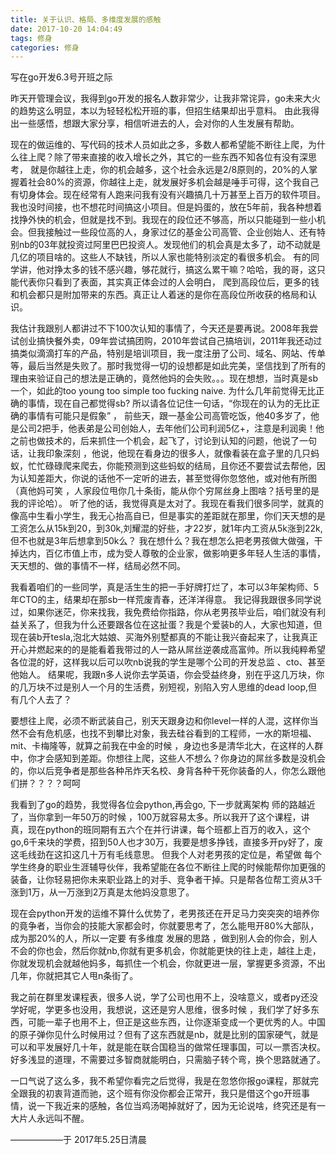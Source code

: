 ```yaml
---
title: 关于认识、格局、多维度发展的感触
date: 2017-10-20 14:04:49
tags: 修身
categories: 修身
---
```


写在go开发6.3号开班之际

昨天开管理会议，我得到go开发的报名人数非常少，让我非常诧异，go未来大火的趋势这么明显，本以为轻轻松松开班的事，但招生结果却出乎意料。 由此我得出一些感悟，想跟大家分享，相信听进去的人，会对你的人生发展有帮助。

现在的做运维的、写代码的技术人员如此之多，多数人都希望能不断往上爬，为什么往上爬？除了带来直接的收入增长之外，其它的一些东西不知各位有没有深思考， 就是你越往上走，你的机会越多，这个社会永远是2/8原则的，20%的人掌握着社会80%的资源，你越往上走，就发展好多机会越是唾手可得，这个我自己有切身体会。现在经常有人跑来问我有没有兴趣搞几十万甚至上百万的软件项目。我也没时间接，也不想花时间搞这小项目。但是妈蛋的，放在5年前，我各种想着找挣外快的机会，但就是找不到。我现在的段位还不够高，所以只能碰到一些小机会。但我接触过一些段位高的人，身家过亿的基金公司高管、企业创始人、还有特别nb的03年就投资过阿里巴巴投资人。发现他们的机会真是太多了，动不动就是几亿的项目啥的。这些人不缺钱，所以人家也能特别淡定的看很多机会。 
有的同学讲，他对挣太多的钱不感兴趣，够花就行，搞这么累干嘛？哈哈，我的哥，这只能代表你只看到了表面，其实真正体会过的人会明白， 爬到高段位后，更多的钱和机会都只是附加带来的东西。真正让人着迷的是你在高段位所收获的格局和认识。

我估计我跟别人都讲过不下100次认知的事情了，今天还是要再说。2008年我尝试创业搞快餐外卖，09年尝试搞团购，2010年尝试自己搞培训，2011年我还动过搞类似滴滴打车的产品，特别是培训项目，我一度注册了公司、域名、网站、传单等，最后当然是失败了。那时我觉得一切的设想都是如此完美，坚信找到了所有的理由来验证自己的想法是正确的，竟然他妈的会失败。。。现在想想，当时真是sb一个，如此的too young too simple too fucking naive. 为什么几年前觉得无比正确的事情，现在自己都觉得sb? 所以请各位记住一句话，“你现在的认为的无比正确的事情有可能只是假象” ， 前些天，跟一基金公司高管吃饭，他40多岁了，他是公司2把手，他表弟是公司创始人，去年他们公司利润5亿+，注意是利润奥！他之前也做技术的，后来抓住一个机会，起飞了，讨论到认知的问题，他说了一句话，让我印象深刻 ，他说，他现在看身边的很多人，就像看装在盒子里的几只蚂蚁，忙忙碌碌爬来爬去，你能预测到这些蚂蚁的结局，且你还不要尝试去帮他，因为认知差距大，你说的话他不一定听的进去，甚至觉得你忽悠他，或对他有所图（真他妈可笑 ，人家段位甩你几十条街，能从你个穷屌丝身上图啥？括号里的是我的评论哈）。 听了他的话，我觉得真是太对了。我现在看我们很多同学，就真的像高中生看小学生，我无心抬高自已，但是事实的差距就在那里，你们天天想的是工资怎么从15k到20，到30k,刘耀混的好些，才22岁，就1年内工资从5k涨到22k,但不也就是3年后想拿到50k么？ 我在想什么？我在想怎么把老男孩做大做强，干掉达内，百亿市值上市，成为受人尊敬的企业家，做影响更多年轻人生活的事情，天天想的、做的事情不一样，结局必然不同。

我看着咱们的一些同学，真是活生生的把一手好牌打烂了，本可以3年架构师、5年CTO的主，结果却在那sb一样荒废青春，还洋洋得意。 我记得我跟很多同学说过，如果你迷茫，你来找我，我免费给你指路，你从老男孩毕业后，咱们就没有利益关系了，但我为什么还要跟各位在这扯蛋？我是个爱装b的人，大家也知道，但现在装b开tesla,泡北大姑娘、买海外别墅都真的不能让我兴奋起来了，让我真正开心并燃起来的的是能看着我带过的人一路从屌丝逆袭成高富帅。所以我纯粹希望各位混的好，这样我以后可以吹nb说我的学生是哪个公司的开发总监 、cto、甚至他始人。 结果呢，我跟n多人说你去学英语，你会受益终身，别在乎这几万块，你的几万块不过是别人一个月的生活费，别短视，别陷入穷人思维的dead loop,但有几个人去了？

要想往上爬，必须不断武装自己，别天天跟身边和你level一样的人混，这样你当然不会有危机感，也找不到攀比对象，我去硅谷看到的工程师，一水的斯坦福、mit、卡梅隆等，就算之前我在中金的时候 ，身边也多是清华北大，在这样的人群中，你才会感知到差距。你想往上爬，这些人不想么？你身边的屌丝多数是没机会的，你以后竞争者是那些各种吊炸天名校、身背各种干死你装备的人，你怎么跟他们拼？？？？呵呵

我看到了go的趋势，我觉得各位会python,再会go, 下一步就离架构 师的路越近了，当你拿到一年50万的时候 ，100万就容易太多。所以我开了这个课程，讲真，现在python的班同期有五六个在并行讲课，每个班都上百万的收入，这个go,6千来块的学费，招到50人也才30万，我要是想多挣钱，直接多开py好了，废这毛线劲在这扣这几十万有毛线意思。 但我个人对老男孩的定位是，希望做 每个学生终身的职业生涯辅导伙伴，我希望能在各位不断往上爬的时候能帮你加更强的装备，让你轻易把你未来职业路上的对手、竞争者干掉。只是帮各位帮工资从3千涨到1万，从一万涨到2万真是太他妈没意思了。

现在会python开发的运维不算什么优势了，老男孩还在开足马力突突突的培养你的竟争者，当你会的技能大家都会时，你就要思考了，怎么能甩开80%大部队，成为那20%的人，所以一定要 有多维度 发展的思路 ，做到别人会的你会，别人不会的你也会，然后你就nb,你就有更多机会，你就能更快的往上走，越往上走，你就发现机会就越他妈多，每抓住一个机会，你就更进一层，掌握更多资源，不出几年，你就把其它人甩n条街了。

我之前在群里发课程表，很多人说，学了公司也用不上，没啥意义，或者py还没学好呢，学更多也没用，我想说，这还是穷人思维，很多时候 ，我们学了好多东西，可能一辈子也用不上，但正是这些东西，让你逐渐变成一个更优秀的人。中国的原子弹你见什么时候用过？但有了这东西就是nb，就是比别的国家硬气，就是可以和平发展好几十年，就是能在联合国稳当的做常任理事国，可以一票否决权。好多浅显的道理，不需要过多智商就能明白，只需脑子转个弯，换个思路就通了。

一口气说了这么多，我不希望你看完之后觉得，我是在忽悠你报go课程，那就完全跟我的初衷背道而驰，这个班有你没你都会正常开，我只是借这个go开班事情，说一下我近来的感触，各位当鸡汤喝掉就好了，因为无论说啥，终究还是有一大片人永远叫不醒。

 ——————于 2017年5.25日清晨

